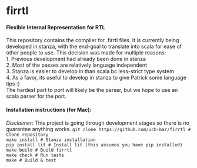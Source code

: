 # firrtl
#### Flexible Internal Representation for RTL

 This repository contains the compiler for .firrtl files.
 It is currently being developed in stanza, with the end-goal to translate into scala for ease of other people to use.
 This decision was made for multiple reasons:  
       1.   Previous development had already been done in stanza   
       2.   Most of the passes are relatively language independent   
       3.   Stanza is easier to develop in than scala bc less-strict type system   
       4.   As a favor, its useful to develop in stanza to give Patrick some language tips :)   
 The hardest part to port will likely be the parser, but we hope to use an scala parser for the port.   

#### Installation instructions (for Mac):    
*Disclaimer*: This project is going through development stages so there is no guarantee anything works.
    `git clone https://github.com/ucb-bar/firrtl # Clone repository`     
    `make install # Stanza installation`     
    `pip install lit # Install lit (this assumes you have pip installed)`     
    `make build # Build firrtl`     
    `make check # Run tests`     
    `make # Build & test`     
